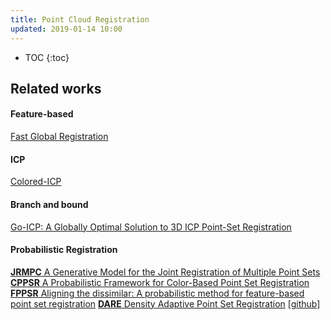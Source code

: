 ```yaml
---
title: Point Cloud Registration
updated: 2019-01-14 10:00
---
```



* TOC
{:toc}

## Related works

#### Feature-based

[Fast Global Registration](http://qianyi.info/docs/papers/eccv16_registration.pdf)

#### ICP

[Colored-ICP](http://qianyi.info/docs/papers/iccv17_colored_registration.pdf)

#### Branch and bound

[Go-ICP: A Globally Optimal Solution to 3D ICP Point-Set Registration](https://arxiv.org/pdf/1605.03344.pdf)

#### Probabilistic Registration

[**JRMPC** A Generative Model for the Joint Registration of
Multiple Point Sets](https://hal.archives-ouvertes.fr/hal-01019661v2/document)
[**CPPSR** A Probabilistic Framework for Color-Based Point Set Registration](http://openaccess.thecvf.com/content_cvpr_2016/papers/Danelljan_A_Probabilistic_Framework_CVPR_2016_paper.pdf)
[**FPPSR** Aligning the dissimilar: A probabilistic method for feature-based point set registration](https://ieeexplore.ieee.org/stamp/stamp.jsp?tp=&arnumber=7899641&tag=1)
[**DARE** Density Adaptive Point Set Registration](https://arxiv.org/pdf/1804.01495.pdf) [[github]](https://github.com/felja633/DARE)
